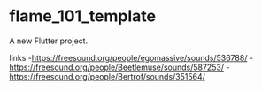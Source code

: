 # flame_101_template

A new Flutter project.


links
-https://freesound.org/people/egomassive/sounds/536788/
-https://freesound.org/people/Beetlemuse/sounds/587253/
-https://freesound.org/people/Bertrof/sounds/351564/
